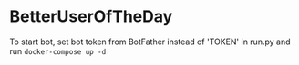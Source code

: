 # BetterUserOfTheDay
To start bot, set bot token from BotFather instead of 'TOKEN' in run.py and run 
```docker-compose up -d```
